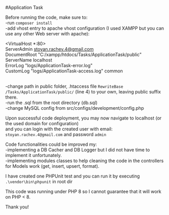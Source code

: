#Application Task

Before running the code, make sure to:<br>
-run `composer install`<br>
-add vhost entry to apache vhost configuration (I used XAMPP but you can use any other Web server with apache):<br>

<VirtualHost *:80><br>
    ServerAdmin stoyan.rachev.4@gmail.com<br>
    DocumentRoot "C:/xampp/htdocs/Tasks/ApplicationTask/public"<br>
    ServerName localhost<br>
    ErrorLog "logs/ApplicationTask-error.log"<br>
    CustomLog "logs/ApplicationTask-access.log" common<br>
</VirtualHost><br>

-change path in public folder, .htaccess file `RewriteBase /Tasks/ApplicationTask/public/` (line 4) to your own, leaving public suffix there.<br>
-run the .sql from the root directory (db.sql)<br>
-change MySQL config from src/configs/development/config.php<br>

Upon successful code deployment, you may now navigate to localhost (or the used domain for configuration)<br>
and you can login with the created user with email: `stoyan.rachev.4@gmail.com` and password `admin`<br>

Code functionalities could be improved my:<br>
-implementing a DB Cacher and DB Logger but I did not have time to implement it unfortunately.<br>
-implementing modules classes to help cleaning the code in the controllers for Models work (get, insert, upsert, format).<br>

I have created one PHPUnit test and you can run it by executing `.\vendor\bin\phpunit` in root dir<br>

This code was running under PHP 8 so I cannot guarantee that it will work on PHP < 8.<br>

Thank you!